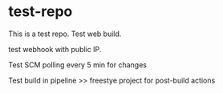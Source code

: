 # test-repo
This is a test repo.
Test web build.

test webhook with public IP.

Test SCM polling every 5 min for changes

Test build in pipeline >> freestye project for post-build actions

